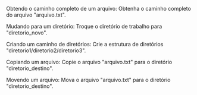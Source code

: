 Obtendo o caminho completo de um arquivo: Obtenha o caminho completo do arquivo "arquivo.txt".

Mudando para um diretório: Troque o diretório de trabalho para "diretorio_novo".

Criando um caminho de diretórios: Crie a estrutura de diretórios "diretorio1/diretorio2/diretorio3".

Copiando um arquivo: Copie o arquivo "arquivo.txt" para o diretório "diretorio_destino".

Movendo um arquivo: Mova o arquivo "arquivo.txt" para o diretório "diretorio_destino".
